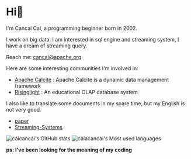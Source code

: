 # Hi👋
I'm Cancai Cai, a programming beginner born in 2002.

I work on big data. I am interested in sql engine and streaming system, I have a dream of streaming query.

Reach me: cancai@apache.org

Here are some interesting communities I'm involved in:

- [Apache Calcite](https://github.com/apache/calcite) : Apache Calcite is a dynamic data management framework
- [Risinglight](https://github.com/risinglightdb/risinglight) : An educational OLAP database system

I also like to translate some documents in my spare time, but my English is not very good.

- [paper](https://github.com/caicancai/paper_reading_cn)
- [Streaming-Systems](https://github.com/caicancai/Streaming-Systems_CN)
  
![caicancai's GitHub stats](https://github-readme-stats.vercel.app/api?username=caicancai)
![caiacancai's Most used languages](https://github-readme-stats.vercel.app/api/top-langs/?username=caicancai&layout=compact&hide_border=true&langs_count=10)


**ps: I've been looking for the meaning of my coding**

